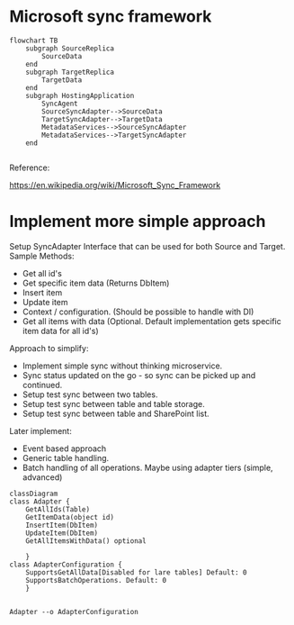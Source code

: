 # Microsoft sync framework


```mermaid
flowchart TB
    subgraph SourceReplica
        SourceData
    end
    subgraph TargetReplica
        TargetData
    end
    subgraph HostingApplication
        SyncAgent
        SourceSyncAdapter-->SourceData
        TargetSyncAdapter-->TargetData
        MetadataServices-->SourceSyncAdapter
        MetadataServices-->TargetSyncAdapter
    end
    
```

Reference: 

https://en.wikipedia.org/wiki/Microsoft_Sync_Framework


# Implement more simple approach

Setup SyncAdapter Interface that can be used for both Source and Target. Sample Methods:
- Get all id's
- Get specific item data (Returns DbItem)
- Insert item
- Update item
- Context / configuration. (Should be possible to handle with DI)
- Get all items with data (Optional. Default implementation gets specific item data for all id's)


Approach to simplify:

- Implement simple sync without thinking microservice. 
- Sync status updated on the go - so sync can be picked up and continued. 
- Setup test sync between two tables.
- Setup test sync between table and table storage.
- Setup test sync between table and SharePoint list. 

Later implement: 
- Event based approach
- Generic table handling. 
- Batch handling of all operations. Maybe using adapter tiers (simple, advanced)



```mermaid
classDiagram
class Adapter {
    GetAllIds(Table)
    GetItemData(object id)
    InsertItem(DbItem)
    UpdateItem(DbItem)
    GetAllItemsWithData() optional
    
    }
class AdapterConfiguration {
    SupportsGetAllData[Disabled for lare tables] Default: 0
    SupportsBatchOperations. Default: 0
    }


Adapter --o AdapterConfiguration

```